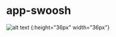 # app-swoosh

![alt text](https://github.com/samsadch/app-swoosh/blob/master/screenshots/welocme.PNG) {:height="36px" width="36px"}

